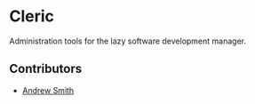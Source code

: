 # Cleric

Administration tools for the lazy software development manager.

## Contributors

* [Andrew Smith](https://github.com/asmith-mdsol)

